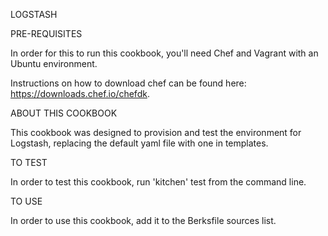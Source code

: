 LOGSTASH

PRE-REQUISITES

In order for this to run this cookbook, you'll need Chef and Vagrant with an Ubuntu environment.

Instructions on how to download chef can be found here: https://downloads.chef.io/chefdk.

ABOUT THIS COOKBOOK

This cookbook was designed to provision and test the environment for Logstash, replacing the default yaml file with one in templates.

TO TEST

In order to test this cookbook, run 'kitchen' test from the command line.

TO USE

In order to use this cookbook, add it to the Berksfile sources list.
